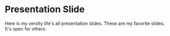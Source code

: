 # Presentation Slide
Here is my versity life's all presentation slides. These are my favorite slides. It's open for others.
